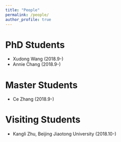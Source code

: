 ```yaml
---
title: "People"
permalink: /people/
author_profile: true
---
```


PhD Students
=======
* Xudong Wang (2018.9-)
* Annie Chang (2018.9-)


Master Students
=======
* Ce Zhang (2018.9-)


Visiting Students
=======
* Kangli Zhu, Beijing Jiaotong University (2018.10-)
